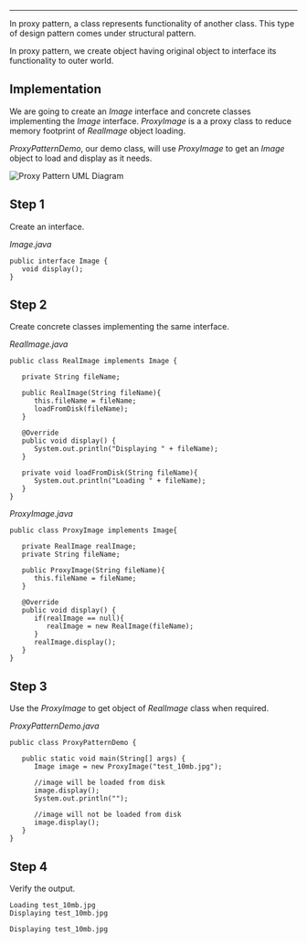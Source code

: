 ___

  

In proxy pattern, a class represents functionality of another class. This type of design pattern comes under structural pattern.

In proxy pattern, we create object having original object to interface its functionality to outer world.

## Implementation

We are going to create an _Image_ interface and concrete classes implementing the _Image_ interface. _ProxyImage_ is a a proxy class to reduce memory footprint of _RealImage_ object loading.

_ProxyPatternDemo_, our demo class, will use _ProxyImage_ to get an _Image_ object to load and display as it needs.

![Proxy Pattern UML Diagram](https://www.tutorialspoint.com/design_pattern/images/proxy_pattern_uml_diagram.jpg)

## Step 1

Create an interface.

_Image.java_

```
public interface Image {
   void display();
}
```

## Step 2

Create concrete classes implementing the same interface.

_RealImage.java_

```
public class RealImage implements Image {

   private String fileName;

   public RealImage(String fileName){
      this.fileName = fileName;
      loadFromDisk(fileName);
   }

   @Override
   public void display() {
      System.out.println("Displaying " + fileName);
   }

   private void loadFromDisk(String fileName){
      System.out.println("Loading " + fileName);
   }
}
```

_ProxyImage.java_

```
public class ProxyImage implements Image{

   private RealImage realImage;
   private String fileName;

   public ProxyImage(String fileName){
      this.fileName = fileName;
   }

   @Override
   public void display() {
      if(realImage == null){
         realImage = new RealImage(fileName);
      }
      realImage.display();
   }
}
```

## Step 3

Use the _ProxyImage_ to get object of _RealImage_ class when required.

_ProxyPatternDemo.java_

```
public class ProxyPatternDemo {

   public static void main(String[] args) {
      Image image = new ProxyImage("test_10mb.jpg");

      //image will be loaded from disk
      image.display(); 
      System.out.println("");
      
      //image will not be loaded from disk
      image.display(); 
   }
}
```

## Step 4

Verify the output.

```
Loading test_10mb.jpg
Displaying test_10mb.jpg

Displaying test_10mb.jpg

```